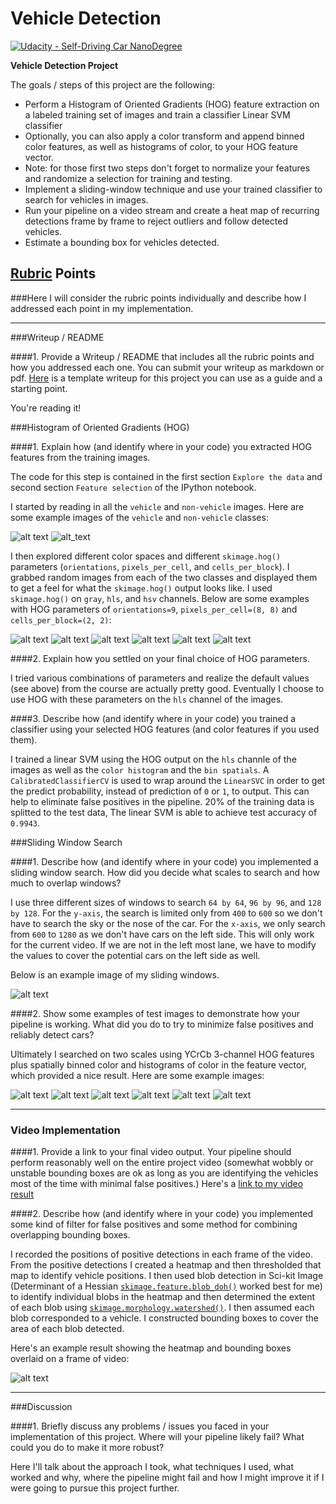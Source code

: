 # Vehicle Detection
[![Udacity - Self-Driving Car NanoDegree](https://s3.amazonaws.com/udacity-sdc/github/shield-carnd.svg)](http://www.udacity.com/drive)


**Vehicle Detection Project**

The goals / steps of this project are the following:

* Perform a Histogram of Oriented Gradients (HOG) feature extraction on a labeled training set of images and train a classifier Linear SVM classifier
* Optionally, you can also apply a color transform and append binned color features, as well as histograms of color, to your HOG feature vector. 
* Note: for those first two steps don't forget to normalize your features and randomize a selection for training and testing.
* Implement a sliding-window technique and use your trained classifier to search for vehicles in images.
* Run your pipeline on a video stream and create a heat map of recurring detections frame by frame to reject outliers and follow detected vehicles.
* Estimate a bounding box for vehicles detected.

[//]: # (Image References)
[image1]: ./output_images/car_example.png
[image2]: ./output_images/not_car_example.png
[image3]: ./output_images/hog_car1.png
[image4]: ./output_images/hog_car2.png
[image5]: ./output_images/hog_car3.png
[image6]: ./output_images/hog_not_car1.png
[image7]: ./output_images/hog_not_car2.png
[image8]: ./output_images/hog_not_car3.png
[image9]: ./output_images/sliding_window_example.png
[image10]: ./output_images/detection_example1.png
[image11]: ./output_images/detection_example2.png
[image12]: ./output_images/detection_example3.png
[image13]: ./output_images/detection_example4.png
[image14]: ./output_images/detection_example5.png
[image15]: ./output_images/detection_example6.png
[video1]: ./project_video.mp4

## [Rubric](https://review.udacity.com/#!/rubrics/513/view) Points
###Here I will consider the rubric points individually and describe how I addressed each point in my implementation.  

---
###Writeup / README

####1. Provide a Writeup / README that includes all the rubric points and how you addressed each one.  You can submit your writeup as markdown or pdf.  [Here](https://github.com/udacity/CarND-Vehicle-Detection/blob/master/writeup_template.md) is a template writeup for this project you can use as a guide and a starting point.  

You're reading it!

###Histogram of Oriented Gradients (HOG)

####1. Explain how (and identify where in your code) you extracted HOG features from the training images.

The code for this step is contained in the first section `Explore the data` and second section `Feature selection` of the IPython notebook.  

I started by reading in all the `vehicle` and `non-vehicle` images.  Here are some example images of the `vehicle` and `non-vehicle` classes:

![alt text][image1] 
![alt_text][image2]

I then explored different color spaces and different `skimage.hog()` parameters (`orientations`, `pixels_per_cell`, and `cells_per_block`).  I grabbed random images from each of the two classes and displayed them to get a feel for what the `skimage.hog()` output looks like. I used `skimage.hog()` on `gray`, `hls`, and `hsv` channels. Below are some examples with HOG parameters of `orientations=9`, `pixels_per_cell=(8, 8)` and `cells_per_block=(2, 2)`:


![alt text][image3] 
![alt text][image4]
![alt text][image5]
![alt text][image6]
![alt text][image7]
![alt text][image8]

####2. Explain how you settled on your final choice of HOG parameters.

I tried various combinations of parameters and realize the default values (see above) from the course are actually pretty good. Eventually I choose to use HOG with these parameters on the `hls` channel of the images.

####3. Describe how (and identify where in your code) you trained a classifier using your selected HOG features (and color features if you used them).

I trained a linear SVM using the HOG output on the `hls` channle of the images as well as the `color histogram` and the `bin spatials`. A `CalibratedClassifierCV` is used to wrap around the `LinearSVC` in order to get the predict probability, instead of prediction of `0` or `1`, to output. This can help to eliminate false positives in the pipeline. 20% of the training data is splitted to the test data, The linear SVM is able to achieve test accuracy of `0.9943`.

###Sliding Window Search

####1. Describe how (and identify where in your code) you implemented a sliding window search.  How did you decide what scales to search and how much to overlap windows?

I use three different sizes of windows to search `64 by 64`, `96 by 96`, and `128 by 128`. For the `y-axis`, the search is limited only from `400` to `600` so we don't have to search the sky or the nose of the car. For the `x-axis`, we only search from `600` to `1280` as we don't have cars on the left side. This will only work for the current video. If we are not in the left most lane, we have to modify the values to cover the potential cars on the left side as well.

Below is an example image of my sliding windows.

![alt text][image9] 

####2. Show some examples of test images to demonstrate how your pipeline is working.  What did you do to try to minimize false positives and reliably detect cars?

Ultimately I searched on two scales using YCrCb 3-channel HOG features plus spatially binned color and histograms of color in the feature vector, which provided a nice result.  Here are some example images:

![alt text][image10]
![alt text][image11]
![alt text][image12]
![alt text][image13]
![alt text][image14]
![alt text][image15]



---

### Video Implementation

####1. Provide a link to your final video output.  Your pipeline should perform reasonably well on the entire project video (somewhat wobbly or unstable bounding boxes are ok as long as you are identifying the vehicles most of the time with minimal false positives.)
Here's a [link to my video result](./project_video.mp4)


####2. Describe how (and identify where in your code) you implemented some kind of filter for false positives and some method for combining overlapping bounding boxes.

I recorded the positions of positive detections in each frame of the video.  From the positive detections I created a heatmap and then thresholded that map to identify vehicle positions.  I then used blob detection in Sci-kit Image (Determinant of a Hessian [`skimage.feature.blob_doh()`](http://scikit-image.org/docs/dev/auto_examples/plot_blob.html) worked best for me) to identify individual blobs in the heatmap and then determined the extent of each blob using [`skimage.morphology.watershed()`](http://scikit-image.org/docs/dev/auto_examples/plot_watershed.html). I then assumed each blob corresponded to a vehicle.  I constructed bounding boxes to cover the area of each blob detected.  

Here's an example result showing the heatmap and bounding boxes overlaid on a frame of video:

![alt text][image5]

---

###Discussion

####1. Briefly discuss any problems / issues you faced in your implementation of this project.  Where will your pipeline likely fail?  What could you do to make it more robust?

Here I'll talk about the approach I took, what techniques I used, what worked and why, where the pipeline might fail and how I might improve it if I were going to pursue this project further.  

